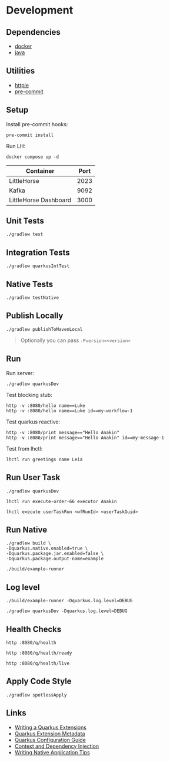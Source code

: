 # Development

## Dependencies

- [docker](https://docs.docker.com/engine/install/)
- [java](https://sdkman.io/jdks#graalce)

## Utilities

- [httpie](https://httpie.io/)
- [pre-commit](https://pre-commit.com/)

## Setup

Install pre-commit hooks:

```shell
pre-commit install
```

Run LH:

```shell
docker compose up -d
```

| Container             | Port |
|-----------------------|------|
| LittleHorse           | 2023 |
| Kafka                 | 9092 |
| LittleHorse Dashboard | 3000 |

## Unit Tests

```shell
./gradlew test
```

## Integration Tests

```shell
./gradlew quarkusIntTest
```

## Native Tests

```shell
./gradlew testNative
```

## Publish Locally

```shell
./gradlew publishToMavenLocal
```

> Optionally you can pass `-Pversion=<version>`

## Run

Run server:
```shell
./gradlew quarkusDev
```

Test blocking stub:
```shell
http -v :8080/hello name==Luke
http -v :8080/hello name==Luke id==my-workflow-1
```

Test quarkus reactive:
```shell
http -v :8080/print message=="Hello Anakin"
http -v :8080/print message=="Hello Anakin" id==my-message-1
```

Test from lhctl:
```shell
lhctl run greetings name Leia
```

## Run User Task

```shell
./gradlew quarkusDev
```

```shell
lhctl run execute-order-66 executor Anakin
```

```shell
lhctl execute userTaskRun <wfRunId> <userTaskGuid>
```

## Run Native

```shell
./gradlew build \
-Dquarkus.native.enabled=true \
-Dquarkus.package.jar.enabled=false \
-Dquarkus.package.output-name=example
```

```shell
./build/example-runner
```

## Log level

```shell
./build/example-runner -Dquarkus.log.level=DEBUG
```

```shell
./gradlew quarkusDev -Dquarkus.log.level=DEBUG
```

## Health Checks

```shell
http :8080/q/health
```

```shell
http :8080/q/health/ready
```

```shell
http :8080/q/health/live
```

## Apply Code Style

```shell
./gradlew spotlessApply
```

## Links

- [Writing a Quarkus Extensions](https://quarkus.io/guides/writing-extensions)
- [Quarkus Extension Metadata](https://quarkus.io/guides/extension-metadata)
- [Quarkus Configuration Guide](https://quarkus.io/guides/config-reference)
- [Context and Dependency Injection](https://quarkus.io/guides/cdi-reference)
- [Writing Native Application Tips](https://quarkus.io/guides/writing-native-applications-tips)
